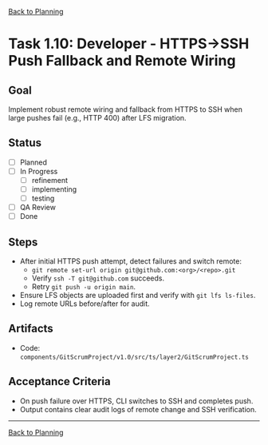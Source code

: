 [Back to Planning](./planning.md)

# Task 1.10: Developer - HTTPS→SSH Push Fallback and Remote Wiring

## Goal
Implement robust remote wiring and fallback from HTTPS to SSH when large pushes fail (e.g., HTTP 400) after LFS migration.

## Status
- [ ] Planned
- [ ] In Progress
  - [ ] refinement
  - [ ] implementing
  - [ ] testing
- [ ] QA Review
- [ ] Done

## Steps
- After initial HTTPS push attempt, detect failures and switch remote:
  - `git remote set-url origin git@github.com:<org>/<repo>.git`
  - Verify `ssh -T git@github.com` succeeds.
  - Retry `git push -u origin main`.
- Ensure LFS objects are uploaded first and verify with `git lfs ls-files`.
- Log remote URLs before/after for audit.

## Artifacts
- Code: `components/GitScrumProject/v1.0/src/ts/layer2/GitScrumProject.ts`

## Acceptance Criteria
- On push failure over HTTPS, CLI switches to SSH and completes push.
- Output contains clear audit logs of remote change and SSH verification.

---

[Back to Planning](./planning.md)



